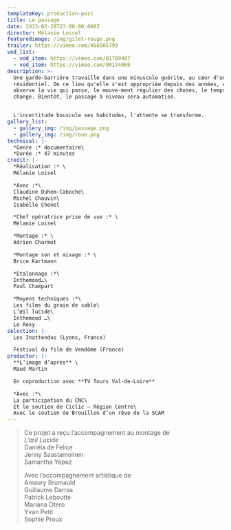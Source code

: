 ```yaml
---
templateKey: production-post
title: Le passage
date: 2013-02-28T23:00:00.000Z
director: Mélanie Loisel
featuredimage: /img/gilet-rouge.png
trailer: https://vimeo.com/466505799
vod_list:
  - vod_item: https://vimeo.com/81709987
  - vod_item: https://vimeo.com/90134069
description: >-
  Une garde-barrière travaille dans une minuscule guérite, au cœur d'un quartier
  résidentiel. De ce lieu qu'elle s'est appropriée depuis des années, elle
  observe la vie qui passe, le mouve-ment régulier des choses, le temps qui
  change. Bientôt, le passage à niveau sera automatisé.


  L'incertitude bouscule ses habitudes, l'attente se transforme.
gallery_list:
  - gallery_img: /img/passage.png
  - gallery_img: /img/roue.png
technical: |-
  *Genre :* documentaire\
  *Durée :* 47 minutes
credit: |-
  *Réalisation :* \
  Mélanie Loisel

  *Avec :*\
  Claudine Duhem-Caboche\
  Michel Chauvin\
  Isabelle Chenel

  *Chef opératrice prise de vue :* \
  Mélanie Loisel

  *Montage :* \
  Adrien Charmot

  *Montage son et mixage :* \
  Brice Kartmann

  *Etalonnage :*\
  Inthemood…\
  Paul Champart

  *Moyens techniques :*\
  Les films du grain de sable\
  L’œil lucide\
  Inthemood …\
  Le Rexy
selection: |-
  Les Inattendus (Lyons, France)

  Festival du film de Vendôme (France)
productor: |-
  **L’image d’après** \
  Maud Martin

  En coproduction avec **TV Tours Val-de-Loire**

  *Avec :*\
  La participation du CNC\
  Et le soutien de Ciclic – Région Centre\
  Avec le soutien de Brouillon d’un rêve de la SCAM
---
```

> Ce projet a reçu l’accompagnement au montage de\
> *L’œil Lucide*\
> Daniéla de Felice\
> Jenny Saastamoinen\
> Samantha Yépez
>
> Avec l’accompagnement artistique de\
> Amaury Brumauld\
> Guillaume Darras\
> Patrick Leboutte\
> Mariana Otero\
> Yvan Petit\
> Sophie Proux